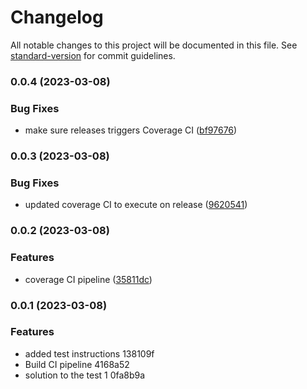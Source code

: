 # Changelog

All notable changes to this project will be documented in this file. See [standard-version](https://github.com/conventional-changelog/standard-version) for commit guidelines.

### 0.0.4 (2023-03-08)


### Bug Fixes

* make sure releases triggers Coverage CI ([bf97676](https://github.com/shoriwe/rollee-test-1/commit/bf97676638b35bb84d29b0e6a2d7a78b67bafab6))

### 0.0.3 (2023-03-08)


### Bug Fixes

* updated coverage CI to execute on release ([9620541](https://github.com/shoriwe/rollee-test-1/commit/962054118ccaf44c94fef046b5e8df04061d3fc0))

### 0.0.2 (2023-03-08)


### Features

* coverage CI pipeline ([35811dc](https://github.com/shoriwe/rollee-test-1/commit/35811dcf7c6233ed8892f6714cfc80801c3ba4de))

### 0.0.1 (2023-03-08)


### Features

* added test instructions 138109f
* Build CI pipeline 4168a52
* solution to the test 1 0fa8b9a
